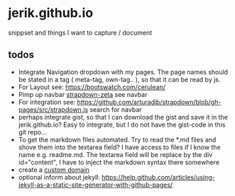 # jerik.github.io
snippset and things I want to capture / document

## todos
- Integrate Navigation dropdown with my pages. The page names should be stated in a tag ( meta-tag, own-tag.. ), so that it can be read by js. 
 - For Layout see: https://bootswatch.com/cerulean/
  - Pimp up navbar [strapdown-zeta]( https://github.com/chaitin/strapdown-zeta/blob/master/src/strapdown.js ) see navbar
 - For integration see: https://github.com/arturadib/strapdown/blob/gh-pages/src/strapdown.js search for navbar
- perhaps integrate gist, so that I can download the gist and save it in the jerik.github.io? Easy to integrate, but I do not have the gist-code in this git repo...
- To get the markdown files automated. Try to read the \*.md files and shove them into the textarea field? I have access to files if I know the name e.g. readme.md. The
  textarea field will be replace by the div id="content", I have to inject the markdown syntax there somewhere
- create a [custom domain]( https://help.github.com/articles/using-a-custom-domain-with-github-pages/ )
- optional inform about jekyll: https://help.github.com/articles/using-jekyll-as-a-static-site-generator-with-github-pages/
